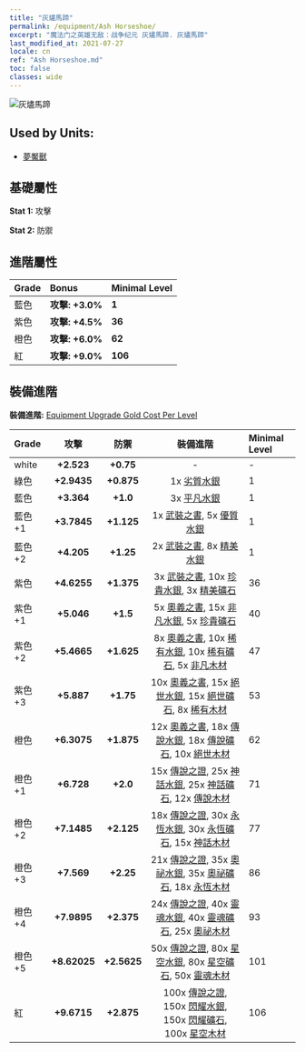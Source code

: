 ```yaml
---
title: "灰燼馬蹄"
permalink: /equipment/Ash Horseshoe/
excerpt: "魔法门之英雄无敌：战争纪元 灰燼馬蹄. 灰燼馬蹄"
last_modified_at: 2021-07-27
locale: cn
ref: "Ash Horseshoe.md"
toc: false
classes: wide
---
```


  ![灰燼馬蹄](/images/e/e_5083.png)

## Used by Units:

* [夢魘獸](/cn/units/Nightmare/) 


## 基礎屬性
 **Stat 1:** 攻擊

 **Stat 2:** 防禦

## 進階屬性

  |     Grade    |   Bonus | Minimal Level | 
  |:-------------|:--------|:--------------| 
  | 藍色 | **攻擊: +3.0%** | **1** | 
  | 紫色 | **攻擊: +4.5%** | **36** | 
  | 橙色 | **攻擊: +6.0%** | **62** | 
  | 紅 | **攻擊: +9.0%** | **106** | 


## 裝備進階
 **裝備進階:** [Equipment Upgrade Gold Cost Per Level](/equipment/EquipmentUpgradeCostPerLevel/) 

  |          Grade      | 攻擊 | 防禦 | 裝備進階 | Minimal Level |
  |:--------------------|:---------:|:---------:|:----------------:|:--------------|
  | white | **+2.523** | **+0.75** | - | - |
  | 綠色 | **+2.9435** | **+0.875** | 1x [劣質水銀](/cn/Items/mat_2/) | 1 |
  | 藍色 | **+3.364** | **+1.0** | 3x [平凡水銀](/cn/Items/mat_8/) | 1 |
  | 藍色 +1 | **+3.7845** | **+1.125** | 1x [武裝之書](/cn/Items/mat_18/), 5x [優質水銀](/cn/Items/mat_14/) | 1 |
  | 藍色 +2 | **+4.205** | **+1.25** | 2x [武裝之書](/cn/Items/mat_25/), 8x [精美水銀](/cn/Items/mat_21/) | 1 |
  | 紫色 | **+4.6255** | **+1.375** | 3x [武裝之書](/cn/Items/mat_32/), 10x [珍貴水銀](/cn/Items/mat_28/), 3x [精美礦石](/cn/Items/mat_19/) | 36 |
  | 紫色 +1 | **+5.046** | **+1.5** | 5x [奧義之書](/cn/Items/mat_39/), 15x [非凡水銀](/cn/Items/mat_35/), 5x [珍貴礦石](/cn/Items/mat_26/) | 40 |
  | 紫色 +2 | **+5.4665** | **+1.625** | 8x [奧義之書](/cn/Items/mat_46/), 10x [稀有水銀](/cn/Items/mat_42/), 10x [稀有礦石](/cn/Items/mat_40/), 5x [非凡木材](/cn/Items/mat_34/) | 47 |
  | 紫色 +3 | **+5.887** | **+1.75** | 10x [奧義之書](/cn/Items/mat_53/), 15x [絕世水銀](/cn/Items/mat_49/), 15x [絕世礦石](/cn/Items/mat_47/), 8x [稀有木材](/cn/Items/mat_41/) | 53 |
  | 橙色 | **+6.3075** | **+1.875** | 12x [奧義之書](/cn/Items/mat_60/), 18x [傳說水銀](/cn/Items/mat_56/), 18x [傳說礦石](/cn/Items/mat_54/), 10x [絕世木材](/cn/Items/mat_48/) | 62 |
  | 橙色 +1 | **+6.728** | **+2.0** | 15x [傳說之證](/cn/Items/mat_67/), 25x [神話水銀](/cn/Items/mat_63/), 25x [神話礦石](/cn/Items/mat_61/), 12x [傳說木材](/cn/Items/mat_55/) | 71 |
  | 橙色 +2 | **+7.1485** | **+2.125** | 18x [傳說之證](/cn/Items/mat_74/), 30x [永恆水銀](/cn/Items/mat_70/), 30x [永恆礦石](/cn/Items/mat_68/), 15x [神話木材](/cn/Items/mat_62/) | 77 |
  | 橙色 +3 | **+7.569** | **+2.25** | 21x [傳說之證](/cn/Items/mat_81/), 35x [奧祕水銀](/cn/Items/mat_77/), 35x [奧祕礦石](/cn/Items/mat_75/), 18x [永恆木材](/cn/Items/mat_69/) | 86 |
  | 橙色 +4 | **+7.9895** | **+2.375** | 24x [傳說之證](/cn/Items/mat_88/), 40x [靈魂水銀](/cn/Items/mat_84/), 40x [靈魂礦石](/cn/Items/mat_82/), 25x [奧祕木材](/cn/Items/mat_76/) | 93 |
  | 橙色 +5 | **+8.62025** | **+2.5625** | 50x [傳說之證](/cn/Items/mat_95/), 80x [星空水銀](/cn/Items/mat_91/), 80x [星空礦石](/cn/Items/mat_89/), 50x [靈魂木材](/cn/Items/mat_83/) | 101 |
  | 紅 | **+9.6715** | **+2.875** | 100x [傳說之證](/cn/Items/mat_102/), 150x [閃耀水銀](/cn/Items/mat_98/), 150x [閃耀礦石](/cn/Items/mat_96/), 100x [星空木材](/cn/Items/mat_90/) | 106 |

